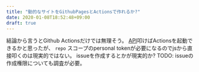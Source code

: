 ```yaml
---
title: "動的なサイトをGithubPagesとActionsで作れるか?"
date: 2020-01-08T18:52:48+09:00
draft: true
---
```


結論から言うとGithub Actionsだけでは無理そう。
[API](https://developer.github.com/v3/repos/#create-a-repository-dispatch-event)叩けばActionsを起動できるかと思ったが、
`repo` スコープのpersonal tokenが必要になるのでjsから直接叩くのは現実的ではない。
issueを作成するとかが現実的か? TODO: issueの作成権限についても調査が必要。


